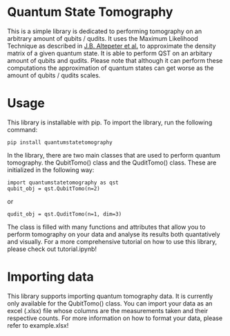 # Quantum State Tomography
This is a simple library is dedicated to performing tomography on an arbitrary amount of qubits / qudits. It uses the Maximum Likelihood Technique as described in [J.B. Altepeter et al.](http://research.physics.illinois.edu/QI/Photonics/tomography-files/tomo_chapter_2004.pdf) to approximate the density matrix of a given quantum state. It is able to perform QST on an arbitary amount of qubits and qudits. Please note that although it can perform these computations the approximation of quantum states can get worse as the amount of qubits / qudits scales.


# Usage

This library is installable with pip. To import the library, run the following command:

```
pip install quantumstatetomography
```

In the library, there are two main classes that are used to perform quantum tomography. the QubitTomo() class and the QuditTomo() class. These are initialized in the following way:

```
import quantumstatetomography as qst
qubit_obj = qst.QubitTomo(n=2)
```
or
```
qudit_obj = qst.QuditTomo(n=1, dim=3)
```


The class is filled with many functions and attributes that allow you to perform tomography on your data and analyse its results both quantatively and visually. For a more comprehensive tutorial on how to use this library, please check out tutorial.ipynb!

# Importing data

This library supports importing quantum tomography data. It is currently only available for the QubitTomo() class. You can import your data as an excel (.xlsx) file whose columns are the measurements taken and their respective counts. For more information on how to format your data, please refer to example.xlsx!
